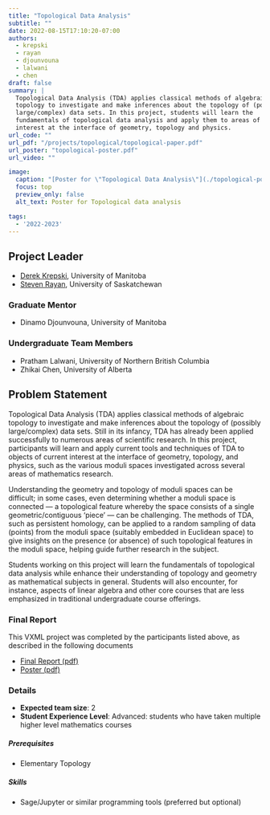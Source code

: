 ```yaml
---
title: "Topological Data Analysis"
subtitle: ""
date: 2022-08-15T17:10:20-07:00
authors:
  - krepski
  - rayan
  - djounvouna
  - lalwani
  - chen
draft: false
summary: |
  Topological Data Analysis (TDA) applies classical methods of algebraic
  topology to investigate and make inferences about the topology of (possibly
  large/complex) data sets. In this project, students will learn the
  fundamentals of topological data analysis and apply them to areas of current
  interest at the interface of geometry, topology and physics.
url_code: ""
url_pdf: "/projects/topological/topological-paper.pdf"
url_poster: "topological-poster.pdf"
url_video: ""

image:
  caption: "[Poster for \"Topological Data Analysis\"](./topological-poster.pdf)"
  focus: top
  preview_only: false
  alt_text: Poster for Topological data analysis

tags:
  - '2022-2023'
---
```

## Project Leader
  * [Derek Krepski](/authors/krepski/), University of Manitoba
  * [Steven Rayan](/authors/rayan/), University of Saskatchewan

### Graduate Mentor
  * Dinamo Djounvouna, University of Manitoba

### Undergraduate Team Members
  * Pratham Lalwani, University of Northern British Columbia
  * Zhikai Chen, University of Alberta

## Problem Statement

Topological Data Analysis (TDA) applies classical methods of algebraic topology
to investigate and make inferences about the topology of (possibly
large/complex) data sets. Still in its infancy, TDA has already been applied
successfully to numerous areas of scientific research. In this project,
participants will learn and apply current tools and techniques of TDA to objects
of current interest at the interface of geometry, topology, and physics, such as
the various moduli spaces investigated across several areas of mathematics
research.

Understanding the geometry and topology of moduli spaces can be difficult; in
some cases, even determining whether a moduli space is connected — a topological
feature whereby the space consists of a single geometric/contiguous ‘piece’ —
can be challenging. The methods of TDA, such as persistent homology, can be
applied to a random sampling of data (points) from the moduli space (suitably
embedded in Euclidean space) to give insights on the presence (or absence) of
such topological features in the moduli space, helping guide further research in
the subject.

Students working on this project will learn the fundamentals of topological data
analysis while enhance their understanding of topology and geometry as
mathematical subjects in general. Students will also encounter, for instance,
aspects of linear algebra and other core courses that are less emphasized in
traditional undergraduate course offerings.

### Final Report

This VXML project was completed by the participants listed above, as described
in the following documents

  * [Final Report (pdf)](./topological-paper.pdf)
  * [Poster (pdf)](./topological-poster.pdf)

### Details
  * **Expected team size**: 2
  * **Student Experience Level**: Advanced: students who have taken multiple
    higher level mathematics courses
##### Prerequisites
  * Elementary Topology
##### Skills
  * Sage/Jupyter or similar programming tools (preferred but optional)
